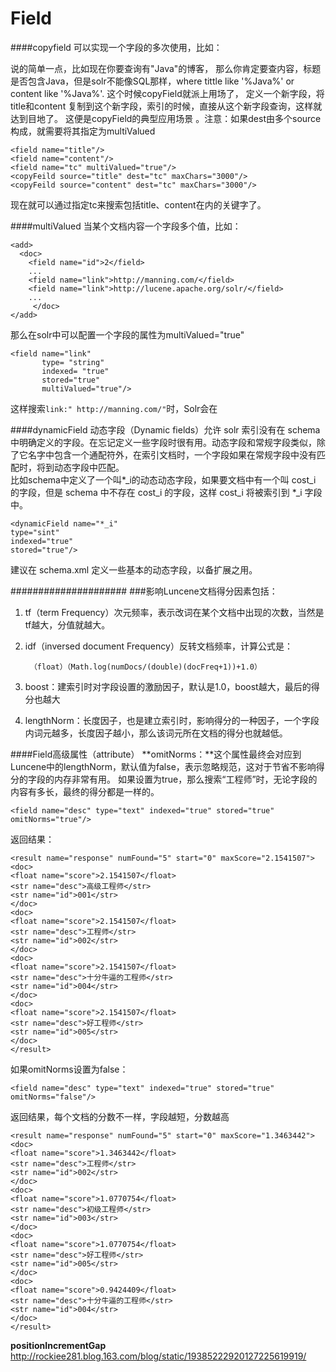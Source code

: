 Field
================
####copyfield
可以实现一个字段的多次使用，比如：

说的简单一点，比如现在你要查询有"Java"的博客， 那么你肯定要查内容，标题是否包含Java，但是solr不能像SQL那样，where tittle like '%Java%'  or  content like '%Java%'.   这个时候copyField就派上用场了， 定义一个新字段，将title和content 复制到这个新字段，索引的时候，直接从这个新字段查询，这样就达到目地了。  这便是copyField的典型应用场景 。注意：如果dest由多个source构成，就需要将其指定为multiValued
    
    <field name="title"/>
    <field name="content"/>
    <field name="tc" multiValued="true"/>
    <copyFeild source="title" dest="tc" maxChars="3000"/>
    <copyFeild source="content" dest="tc" maxChars="3000"/>

现在就可以通过指定tc来搜索包括title、content在内的关键字了。

####multiValued
当某个文档内容一个字段多个值，比如：  

    <add>  
      <doc>  
        <field name="id">2</field>  
        ...  
        <field name="link">http://manning.com/</field>               
        <field name="link">http://lucene.apache.org/solr/</field>   
        ...  
         </doc> 
    </add>

那么在solr中可以配置一个字段的属性为multiValued="true"

    <field name="link"  
           type= "string"  
           indexed= "true"  
           stored="true"  
           multiValued="true"/> 

这样搜索`link:" http://manning.com/"`时，Solr会在

####dynamicField
动态字段（Dynamic fields）允许 solr 索引没有在 schema 中明确定义的字段。在忘记定义一些字段时很有用。动态字段和常规字段类似，除了它名字中包含一个通配符外，在索引文档时，一个字段如果在常规字段中没有匹配时，将到动态字段中匹配。  
比如schema中定义了一个叫*_i的动态动态字段，如果要文档中有一个叫 cost_i 的字段，但是 schema 中不存在 cost_i 的字段，这样 cost_i  将被索引到 *_i 字段中。

    <dynamicField name="*_i"
    type="sint"
    indexed="true"
    stored="true"/>
建议在 schema.xml 定义一些基本的动态字段，以备扩展之用。

#####################
###影响Luncene文档得分因素包括：  
1. tf（term Frequency）次元频率，表示改词在某个文档中出现的次数，当然是tf越大，分值就越大。
2. idf（inversed document Frequency）反转文档频率，计算公式是：  

        （float）（Math.log(numDocs/(double)(docFreq+1))+1.0） 
3. boost：建索引时对字段设置的激励因子，默认是1.0，boost越大，最后的得分也越大
4. lengthNorm：长度因子，也是建立索引时，影响得分的一种因子，一个字段内词元越多，长度因子越小，那么该词元所在文档的得分也就越低。

####Field高级属性（attribute）
**omitNorms：**这个属性最终会对应到Luncene中的lengthNorm，默认值为false，表示忽略规范，这对于节省不影响得分的字段的内存非常有用。
如果设置为true，那么搜索“工程师”时，无论字段的内容有多长，最终的得分都是一样的。  
    
    <field name="desc" type="text" indexed="true" stored="true" omitNorms="true"/> 
返回结果：

    <result name="response" numFound="5" start="0" maxScore="2.1541507">
    <doc>
    <float name="score">2.1541507</float>
    <str name="desc">高级工程师</str>
    <str name="id">001</str>
    </doc>
    <doc>
    <float name="score">2.1541507</float>
    <str name="desc">工程师</str>
    <str name="id">002</str>
    </doc>
    <doc>
    <float name="score">2.1541507</float>
    <str name="desc">十分牛逼的工程师</str>
    <str name="id">004</str>
    </doc>
    <doc>
    <float name="score">2.1541507</float>
    <str name="desc">好工程师</str>
    <str name="id">005</str>
    </doc>
    </result>
如果omitNorms设置为false：  

    <field name="desc" type="text" indexed="true" stored="true" omitNorms="false"/>  
返回结果，每个文档的分数不一样，字段越短，分数越高  

    <result name="response" numFound="5" start="0" maxScore="1.3463442">
    <doc>
    <float name="score">1.3463442</float>
    <str name="desc">工程师</str>
    <str name="id">002</str>
    </doc>
    <doc>
    <float name="score">1.0770754</float>
    <str name="desc">初级工程师</str>
    <str name="id">003</str>
    </doc>
    <doc>
    <float name="score">1.0770754</float>
    <str name="desc">好工程师</str>
    <str name="id">005</str>
    </doc>
    <doc>
    <float name="score">0.9424409</float>
    <str name="desc">十分牛逼的工程师</str>
    <str name="id">004</str>
    </doc>
    </result>

**positionIncrementGap** http://rockiee281.blog.163.com/blog/static/19385222920127225619919/    
